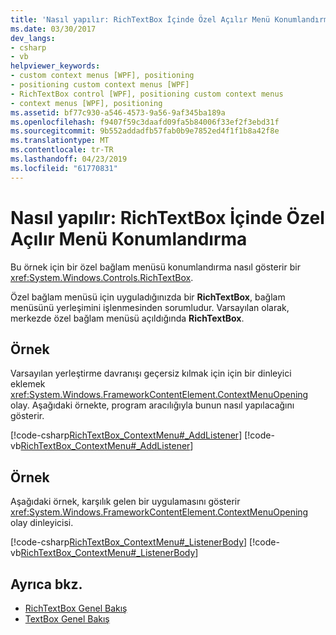 ```yaml
---
title: 'Nasıl yapılır: RichTextBox İçinde Özel Açılır Menü Konumlandırma'
ms.date: 03/30/2017
dev_langs:
- csharp
- vb
helpviewer_keywords:
- custom context menus [WPF], positioning
- positioning custom context menus [WPF]
- RichTextBox control [WPF], positioning custom context menus
- context menus [WPF], positioning
ms.assetid: bf77c930-a546-4573-9a56-9af345ba189a
ms.openlocfilehash: f9407f59c3daafd09fa5b84006f33ef2f3ebd31f
ms.sourcegitcommit: 9b552addadfb57fab0b9e7852ed4f1f1b8a42f8e
ms.translationtype: MT
ms.contentlocale: tr-TR
ms.lasthandoff: 04/23/2019
ms.locfileid: "61770831"
---
```

# <a name="how-to-position-a-custom-context-menu-in-a-richtextbox"></a>Nasıl yapılır: RichTextBox İçinde Özel Açılır Menü Konumlandırma
Bu örnek için bir özel bağlam menüsü konumlandırma nasıl gösterir bir <xref:System.Windows.Controls.RichTextBox>.  
  
 Özel bağlam menüsü için uyguladığınızda bir **RichTextBox**, bağlam menüsünü yerleşimini işlenmesinden sorumludur.  Varsayılan olarak, merkezde özel bağlam menüsü açıldığında **RichTextBox**.  
  
## <a name="example"></a>Örnek  
 Varsayılan yerleştirme davranışı geçersiz kılmak için için bir dinleyici eklemek <xref:System.Windows.FrameworkContentElement.ContextMenuOpening> olay.  Aşağıdaki örnekte, program aracılığıyla bunun nasıl yapılacağını gösterir.  
  
 [!code-csharp[RichTextBox_ContextMenu#_AddListener](~/samples/snippets/csharp/VS_Snippets_Wpf/RichTextBox_ContextMenu/CSharp/app.xaml.cs#_addlistener)]
 [!code-vb[RichTextBox_ContextMenu#_AddListener](~/samples/snippets/visualbasic/VS_Snippets_Wpf/RichTextBox_ContextMenu/VisualBasic/app.xaml.vb#_addlistener)]  
  
## <a name="example"></a>Örnek  
 Aşağıdaki örnek, karşılık gelen bir uygulamasını gösterir <xref:System.Windows.FrameworkContentElement.ContextMenuOpening> olay dinleyicisi.  
  
 [!code-csharp[RichTextBox_ContextMenu#_ListenerBody](~/samples/snippets/csharp/VS_Snippets_Wpf/RichTextBox_ContextMenu/CSharp/app.xaml.cs#_listenerbody)]
 [!code-vb[RichTextBox_ContextMenu#_ListenerBody](~/samples/snippets/visualbasic/VS_Snippets_Wpf/RichTextBox_ContextMenu/VisualBasic/app.xaml.vb#_listenerbody)]  
  
## <a name="see-also"></a>Ayrıca bkz.

- [RichTextBox Genel Bakış](richtextbox-overview.md)
- [TextBox Genel Bakış](textbox-overview.md)
